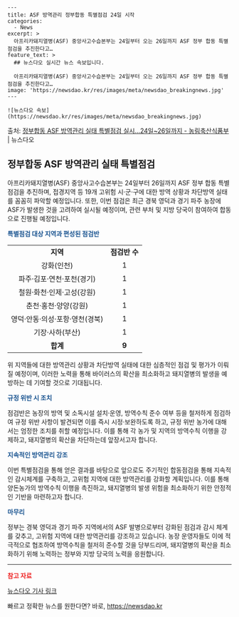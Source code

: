     ---
    title: ASF 방역관리 정부합동 특별점검 24일 시작
    categories:
      - News
    excerpt: >
      아프리카돼지열병(ASF) 중앙사고수습본부는 24일부터 오는 26일까지 ASF 정부 합동 특별점검을 추진한다고…
    feature_text: >
      ## 뉴스다오 실시간 뉴스 속보입니다.
    
      아프리카돼지열병(ASF) 중앙사고수습본부는 24일부터 오는 26일까지 ASF 정부 합동 특별점검을 추진한다고…
    image: 'https://newsdao.kr/res/images/meta/newsdao_breakingnews.jpg'
    ---
    
    ![뉴스다오 속보](https://newsdao.kr/res/images/meta/newsdao_breakingnews.jpg)

<p>출처: <a href="https://newsdao.kr/3071" rel="dofollow">정부합동 ASF 방역관리 실태 특별점검 실시…24일~26일까지 - 농림축산식품부</a> | 뉴스다오</p>

<h2 data-ke-size="size26">정부합동 ASF 방역관리 실태 특별점검</h2>

<p data-ke-size="size16">아프리카돼지열병(ASF) 중앙사고수습본부는 24일부터 26일까지 ASF 정부 합동 특별점검을 추진하며, 접경지역 등 19개 고위험 시·군·구에 대한 방역 상황과 차단방역 실태를 꼼꼼히 파악할 예정입니다. 또한, 이번 점검은 최근 경북 영덕과 경기 파주 농장에 ASF가 발생한 것을 고려하여 실시될 예정이며, 관련 부처 및 지방 당국이 참여하여 합동으로 진행될 예정입니다.</p>

<p data-ke-size="size16"><b><span style="color: #1a5490;">특별점검 대상 지역과 편성된 점검반</span></b></p>

<table>
<tbody>
<tr>
<td style="text-align: center; height: 17px;"><b>지역</b></td>
<td style="text-align: center; height: 17px;"><b>점검반 수</b></td>
</tr>
<tr>
<td style="text-align: center; height: 17px;">강화(인천)</td>
<td style="text-align: center; height: 17px;">1</td>
</tr>
<tr>
<td style="text-align: center; height: 17px;">파주·김포·연천·포천(경기)</td>
<td style="text-align: center; height: 17px;">1</td>
</tr>
<tr>
<td style="text-align: center; height: 17px;">철원·화천·인제·고성(강원)</td>
<td style="text-align: center; height: 17px;">1</td>
</tr>
<tr>
<td style="text-align: center; height: 17px;">춘천·홍천·양양(강원)</td>
<td style="text-align: center; height: 17px;">1</td>
</tr>
<tr>
<td style="text-align: center; height: 17px;">영덕·안동·의성·포항·영천(경북)</td>
<td style="text-align: center; height: 17px;">1</td>
</tr>
<tr>
<td style="text-align: center; height: 17px;">기장·사하(부산)</td>
<td style="text-align: center; height: 17px;">1</td>
</tr>
<tr>
<td style="text-align: center; height: 17px;"><b>합계</b></td>
<td style="text-align: center; height: 17px;"><b>9</b></td>
</tr>
</tbody>
</table>

<p data-ke-size="size16">위 지역들에 대한 방역관리 상황과 차단방역 실태에 대한 심층적인 점검 및 평가가 이뤄질 예정이며, 이러한 노력을 통해 바이러스의 확산을 최소화하고 돼지열병의 발생을 예방하는 데 기여할 것으로 기대됩니다.</p>

<p data-ke-size="size16"><b><span style="color: #1a5490;">규정 위반 시 조치</span></b></p>

<p data-ke-size="size16">점검반은 농장의 방역 및 소독시설 설치·운영, 방역수칙 준수 여부 등을 철저하게 점검하여 규정 위반 사항이 발견되면 이를 즉시 시정·보완하도록 하고, 규정 위반 농가에 대해서는 엄정한 조치를 취할 예정입니다. 이를 통해 각 농가 및 지역의 방역수칙 이행을 강제하고, 돼지열병의 확산을 차단하는데 앞장서고자 합니다.</p>

<p data-ke-size="size16"><b><span style="color: #1a5490;">지속적인 방역관리 강조</span></b></p>

<p data-ke-size="size16">이번 특별점검을 통해 얻은 결과를 바탕으로 앞으로도 주기적인 합동점검을 통해 지속적인 감시체계를 구축하고, 고위험 지역에 대한 방역관리를 강화할 계획입니다. 이를 통해 양돈농가의 방역수칙 이행을 촉진하고, 돼지열병의 발생 위험을 최소화하기 위한 안정적인 기반을 마련하고자 합니다.</p>

<p data-ke-size="size16"><b><span style="color: #1a5490;">마무리</span></b></p>

<p data-ke-size="size16">정부는 경북 영덕과 경기 파주 지역에서의 ASF 발병으로부터 강화된 점검과 감시 체계를 갖추고, 고위험 지역에 대한 방역관리를 강조하고 있습니다. 농장 운영자들도 이에 적극적으로 협조하여 방역수칙을 철저히 준수할 것을 당부드리며, 돼지열병의 확산을 최소화하기 위해 노력하는 정부와 지방 당국의 노력을 응원합니다.</p>

<hr>

<p data-ke-size="size16"><b><span style="color: #ee2323;">참고 자료</span></b></p>
<p data-ke-size="size16"><a href="https://newsdao.kr/3071">뉴스다오 기사 링크</a></p> 

빠르고 정확한 뉴스를 원한다면? 바로, <a href="https://newsdao.kr" rel="dofollow">https://newsdao.kr</a>


    
